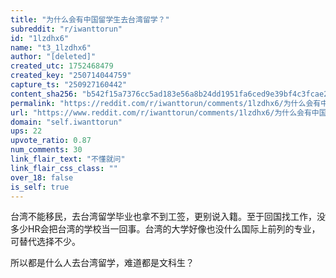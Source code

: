 ```yaml
---
title: "为什么会有中国留学生去台湾留学？"
subreddit: "r/iwanttorun"
id: "1lzdhx6"
name: "t3_1lzdhx6"
author: "[deleted]"
created_utc: 1752468479
created_key: "250714044759"
capture_ts: "250927160442"
content_sha256: "b542f15a7376cc5ad183e56a8b24dd1951fa6ced9e39bf4c3fcae23eb2f10e3f"
permalink: "https://reddit.com/r/iwanttorun/comments/1lzdhx6/为什么会有中国留学生去台湾留学/"
url: "https://www.reddit.com/r/iwanttorun/comments/1lzdhx6/为什么会有中国留学生去台湾留学/"
domain: "self.iwanttorun"
ups: 22
upvote_ratio: 0.87
num_comments: 30
link_flair_text: "不懂就问"
link_flair_css_class: ""
over_18: false
is_self: true
---
```


台湾不能移民，去台湾留学毕业也拿不到工签，更别说入籍。至于回国找工作，没多少HR会把台湾的学校当一回事。台湾的大学好像也没什么国际上前列的专业，可替代选择不少。

所以都是什么人去台湾留学，难道都是文科生？
